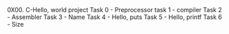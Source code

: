 0X00. C-Hello, world project
Task 0 - Preprocessor
task 1 - compiler
Task 2 - Assembler
Task 3 - Name
Task 4 - Hello, puts
Task 5 - Hello, printf
Task 6 - Size
